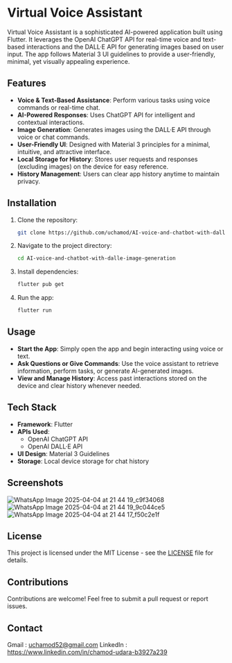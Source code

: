 # Virtual Voice Assistant

Virtual Voice Assistant is a sophisticated AI-powered application built using Flutter. It leverages the OpenAI ChatGPT API for real-time voice and text-based interactions and the DALL·E API for generating images based on user input. The app follows Material 3 UI guidelines to provide a user-friendly, minimal, yet visually appealing experience.

## Features

- **Voice & Text-Based Assistance**: Perform various tasks using voice commands or real-time chat.
- **AI-Powered Responses**: Uses ChatGPT API for intelligent and contextual interactions.
- **Image Generation**: Generates images using the DALL·E API through voice or chat commands.
- **User-Friendly UI**: Designed with Material 3 principles for a minimal, intuitive, and attractive interface.
- **Local Storage for History**: Stores user requests and responses (excluding images) on the device for easy reference.
- **History Management**: Users can clear app history anytime to maintain privacy.

## Installation

1. Clone the repository:
   ```sh
   git clone https://github.com/uchamod/AI-voice-and-chatbot-with-dalle-image-generation.git
   ```
2. Navigate to the project directory:
   ```sh
   cd AI-voice-and-chatbot-with-dalle-image-generation
   ```
3. Install dependencies:
   ```sh
   flutter pub get
   ```
4. Run the app:
   ```sh
   flutter run
   ```

## Usage

- **Start the App**: Simply open the app and begin interacting using voice or text.
- **Ask Questions or Give Commands**: Use the voice assistant to retrieve information, perform tasks, or generate AI-generated images.
- **View and Manage History**: Access past interactions stored on the device and clear history whenever needed.

## Tech Stack

- **Framework**: Flutter
- **APIs Used**:
  - OpenAI ChatGPT API
  - OpenAI DALL·E API
- **UI Design**: Material 3 Guidelines
- **Storage**: Local device storage for chat history

## Screenshots
![WhatsApp Image 2025-04-04 at 21 44 19_c9f34068](https://github.com/user-attachments/assets/0386ecf0-a5e1-4cc5-869d-cd16bcf2ef3b)
![WhatsApp Image 2025-04-04 at 21 44 19_9c044ce5](https://github.com/user-attachments/assets/0cd88b4e-4443-46fc-8f08-e03b79f74952)
![WhatsApp Image 2025-04-04 at 21 44 17_f50c2e1f](https://github.com/user-attachments/assets/753454df-1650-48ec-9ae3-4d7c56683801)


## License

This project is licensed under the MIT License - see the [LICENSE](LICENSE) file for details.

## Contributions

Contributions are welcome! Feel free to submit a pull request or report issues.

## Contact
Gmail : uchamod52@gmail.com 
LinkedIn : https://www.linkedin.com/in/chamod-udara-b3927a239


